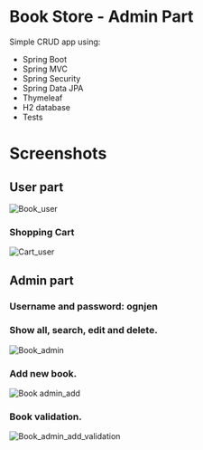 # Book Store - Admin Part

Simple CRUD app using:

- Spring Boot
- Spring MVC
- Spring Security
- Spring Data JPA
- Thymeleaf
- H2 database
- Tests

# Screenshots

## User part
![Book_user](https://user-images.githubusercontent.com/89692428/172802182-c8ec1926-5bdd-407d-8f46-82cd3c15a719.jpg)

### Shopping Cart
![Cart_user](https://user-images.githubusercontent.com/89692428/172802229-e83e4fd4-9602-4265-a5fc-66657ffe4b0d.jpg)


## Admin part
### Username and password: ognjen
### Show all, search, edit and delete.
![Book_admin](https://user-images.githubusercontent.com/89692428/172802283-a0cfc415-b18a-4c58-84b9-f9ef2875f90d.jpg)

### Add new book.
![Book admin_add](https://user-images.githubusercontent.com/89692428/164022616-68dda37b-7987-44ae-8ff6-03c1463fb5e7.png)

### Book validation.
![Book_admin_add_validation](https://user-images.githubusercontent.com/89692428/171167923-d21f31fa-d290-4e85-8423-ce6a976901f4.jpg)
